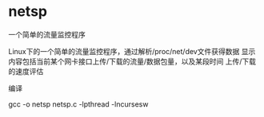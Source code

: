 netsp
=====

一个简单的流量监控程序

Linux下的一个简单的流量监控程序，通过解析/proc/net/dev文件获得数据
显示内容包括当前某个网卡接口上传/下载的流量/数据包量，以及某段时间
上传/下载的速度评估

编译

gcc -o netsp netsp.c -lpthread -lncursesw
